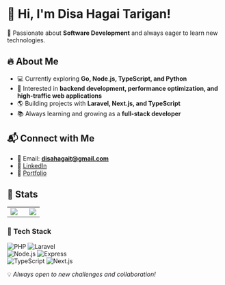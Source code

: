 # 👋 Hi, I'm Disa Hagai Tarigan!  

🚀 Passionate about **Software Development** and always eager to learn new technologies.  

## 🔥 About Me  
- 💻 Currently exploring **Go, Node.js, TypeScript, and Python**  
- 🎯 Interested in **backend development, performance optimization, and high-traffic web applications**  
- 🌎 Building projects with **Laravel, Next.js, and TypeScript**  
- 📚 Always learning and growing as a **full-stack developer**  

## 📬 Connect with Me  
- 📧 Email: **disahagait@gmail.com**  
- 💼 [LinkedIn](https://www.linkedin.com/in/hagaitrg) 
- 📝 [Portfolio](https://hagaitrg.com/)

## 🏅 Stats
<table>
    <tr>
        <td>
            <img src="https://github-readme-stats.vercel.app/api/top-langs/?username=hagaitrg&layout=compact&theme=radical" />
        </td>
        <td style="padding-left: 20px;">
            <img src="https://streak-stats.demolab.com/?user=hagaitrg&layout=compact&theme=radical" />
        </td>
    </tr>
</table>

### 🚀 Tech Stack  
![PHP](https://img.shields.io/badge/PHP-777BB4?style=for-the-badge&logo=php&logoColor=white)
![Laravel](https://img.shields.io/badge/Laravel-FF2D20?style=for-the-badge&logo=laravel&logoColor=white)  
![Node.js](https://img.shields.io/badge/Node.js-43853D?style=for-the-badge&logo=node.js&logoColor=white)
![Express](https://img.shields.io/badge/Express.js-000000?logo=express&logoColor=fff&style=for-the-badge)  
![TypeScript](https://shields.io/badge/TypeScript-3178C6?logo=TypeScript&logoColor=FFF&style=for-the-badge)
![Next.js](https://img.shields.io/badge/Next.js-000000?style=for-the-badge&logo=next.js&logoColor=white)    

💡 _Always open to new challenges and collaboration!_  
